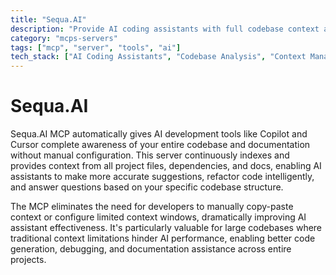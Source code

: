 ```yaml
---
title: "Sequa.AI"
description: "Provide AI coding assistants with full codebase context automatically, eliminating manual context stitching."
category: "mcps-servers"
tags: ["mcp", "server", "tools", "ai"]
tech_stack: ["AI Coding Assistants", "Codebase Analysis", "Context Management", "Documentation Integration", "Developer Tools"]
---
```


# Sequa.AI

Sequa.AI MCP automatically gives AI development tools like Copilot and Cursor complete awareness of your entire codebase and documentation without manual configuration. This server continuously indexes and provides context from all project files, dependencies, and docs, enabling AI assistants to make more accurate suggestions, refactor code intelligently, and answer questions based on your specific codebase structure.

The MCP eliminates the need for developers to manually copy-paste context or configure limited context windows, dramatically improving AI assistant effectiveness. It's particularly valuable for large codebases where traditional context limitations hinder AI performance, enabling better code generation, debugging, and documentation assistance across entire projects.
